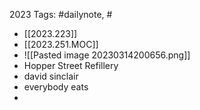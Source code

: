 2023
Tags: #dailynote, #
- [[2023.223]]
- [[2023.251.MOC]]
- ![[Pasted image 20230314200656.png]]
- Hopper Street Refillery
- david sinclair
- everybody eats
- 